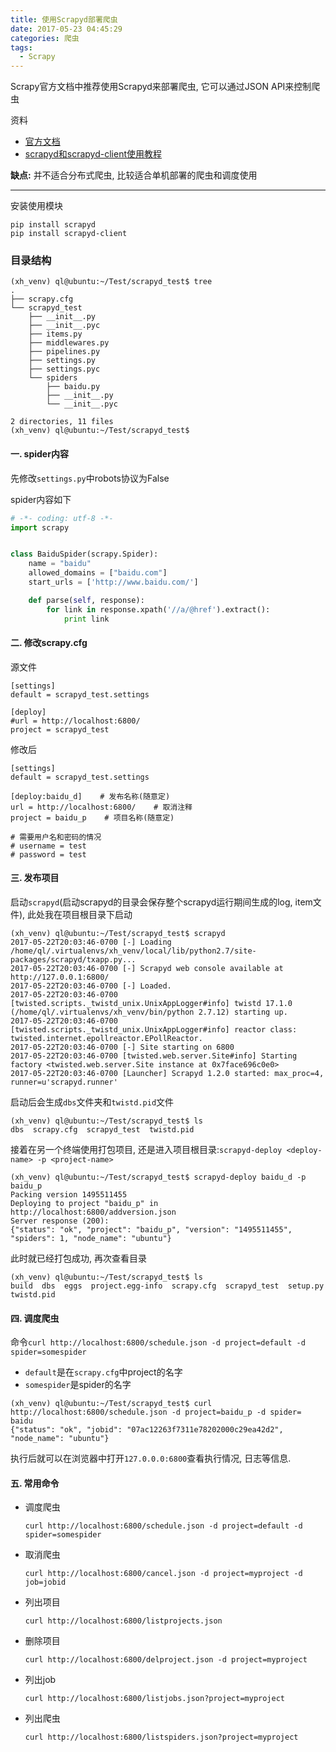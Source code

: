 ```yaml
---
title: 使用Scrapyd部署爬虫
date: 2017-05-23 04:45:29
categories: 爬虫
tags:
  - Scrapy
---
```



Scrapy官方文档中推荐使用Scrapyd来部署爬虫, 它可以通过JSON API来控制爬虫

资料
- [官方文档](http://scrapyd.readthedocs.io/en/stable/overview.html)
- [scrapyd和scrapyd-client使用教程](http://blog.wiseturtles.com/posts/scrapyd.html)

__缺点:__ 并不适合分布式爬虫, 比较适合单机部署的爬虫和调度使用

-------

安装使用模块

```shell
pip install scrapyd
pip install scrapyd-client
```

### 目录结构

```
(xh_venv) ql@ubuntu:~/Test/scrapyd_test$ tree
.
├── scrapy.cfg
└── scrapyd_test
    ├── __init__.py
    ├── __init__.pyc
    ├── items.py
    ├── middlewares.py
    ├── pipelines.py
    ├── settings.py
    ├── settings.pyc
    └── spiders
        ├── baidu.py
        ├── __init__.py
        └── __init__.pyc

2 directories, 11 files
(xh_venv) ql@ubuntu:~/Test/scrapyd_test$ 
```

#### 一. spider内容

先修改`settings.py`中robots协议为False

spider内容如下

```python
# -*- coding: utf-8 -*-
import scrapy


class BaiduSpider(scrapy.Spider):
    name = "baidu"
    allowed_domains = ["baidu.com"]
    start_urls = ['http://www.baidu.com/']

    def parse(self, response):
        for link in response.xpath('//a/@href').extract():
        	print link
```

#### 二. 修改scrapy.cfg

源文件

```
[settings]
default = scrapyd_test.settings

[deploy]
#url = http://localhost:6800/
project = scrapyd_test

```

修改后

```
[settings]
default = scrapyd_test.settings

[deploy:baidu_d]    # 发布名称(随意定)
url = http://localhost:6800/    # 取消注释
project = baidu_p    # 项目名称(随意定)

# 需要用户名和密码的情况
# username = test
# password = test
```

<!--more-->

#### 三. 发布项目

启动`scrapyd`(启动scrapyd的目录会保存整个scrapyd运行期间生成的log, item文件), 此处我在项目根目录下启动

```
(xh_venv) ql@ubuntu:~/Test/scrapyd_test$ scrapyd
2017-05-22T20:03:46-0700 [-] Loading /home/ql/.virtualenvs/xh_venv/local/lib/python2.7/site-packages/scrapyd/txapp.py...
2017-05-22T20:03:46-0700 [-] Scrapyd web console available at http://127.0.0.1:6800/
2017-05-22T20:03:46-0700 [-] Loaded.
2017-05-22T20:03:46-0700 [twisted.scripts._twistd_unix.UnixAppLogger#info] twistd 17.1.0 (/home/ql/.virtualenvs/xh_venv/bin/python 2.7.12) starting up.
2017-05-22T20:03:46-0700 [twisted.scripts._twistd_unix.UnixAppLogger#info] reactor class: twisted.internet.epollreactor.EPollReactor.
2017-05-22T20:03:46-0700 [-] Site starting on 6800
2017-05-22T20:03:46-0700 [twisted.web.server.Site#info] Starting factory <twisted.web.server.Site instance at 0x7face696c0e0>
2017-05-22T20:03:46-0700 [Launcher] Scrapyd 1.2.0 started: max_proc=4, runner=u'scrapyd.runner'
```

启动后会生成`dbs`文件夹和`twistd.pid`文件

```
(xh_venv) ql@ubuntu:~/Test/scrapyd_test$ ls
dbs  scrapy.cfg  scrapyd_test  twistd.pid
```



接着在另一个终端使用打包项目, 还是进入项目根目录:`scrapyd-deploy <deploy-name> -p <project-name>`

```shell
(xh_venv) ql@ubuntu:~/Test/scrapyd_test$ scrapyd-deploy baidu_d -p baidu_p
Packing version 1495511455
Deploying to project "baidu_p" in http://localhost:6800/addversion.json
Server response (200):
{"status": "ok", "project": "baidu_p", "version": "1495511455", "spiders": 1, "node_name": "ubuntu"}
```

此时就已经打包成功, 再次查看目录

```
(xh_venv) ql@ubuntu:~/Test/scrapyd_test$ ls
build  dbs  eggs  project.egg-info  scrapy.cfg  scrapyd_test  setup.py  twistd.pid
```



#### 四. 调度爬虫

命令`curl http://localhost:6800/schedule.json -d project=default -d spider=somespider`

- `default`是在`scrapy.cfg`中project的名字
- `somespider`是spider的名字

```shell
(xh_venv) ql@ubuntu:~/Test/scrapyd_test$ curl http://localhost:6800/schedule.json -d project=baidu_p -d spider=
baidu
{"status": "ok", "jobid": "07ac12263f7311e78202000c29ea42d2", "node_name": "ubuntu"}
```

执行后就可以在浏览器中打开`127.0.0.0:6800`查看执行情况, 日志等信息.



#### 五. 常用命令

- 调度爬虫

  ```
  curl http://localhost:6800/schedule.json -d project=default -d spider=somespider
  ```

- 取消爬虫

  ```
  curl http://localhost:6800/cancel.json -d project=myproject -d job=jobid
  ```

- 列出项目

  ```
  curl http://localhost:6800/listprojects.json
  ```

- 删除项目

  ```
  curl http://localhost:6800/delproject.json -d project=myproject
  ```

- 列出job

  ```
  curl http://localhost:6800/listjobs.json?project=myproject
  ```

- 列出爬虫

  ```
  curl http://localhost:6800/listspiders.json?project=myproject
  ```


